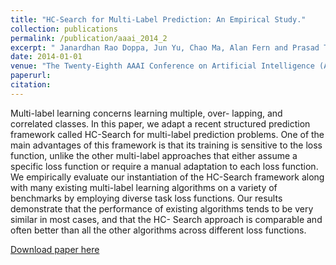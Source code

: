 ```yaml
---
title: "HC-Search for Multi-Label Prediction: An Empirical Study."
collection: publications
permalink: /publication/aaai_2014_2
excerpt: " Janardhan Rao Doppa, Jun Yu, Chao Ma, Alan Fern and Prasad Tadepalli"
date: 2014-01-01
venue: "The Twenty-Eighth AAAI Conference on Artificial Intelligence (AAAI) 2014"
paperurl:
citation:
---
```

Multi-label learning concerns learning multiple, over- lapping, and correlated classes. In this paper, we adapt a recent structured prediction framework called HC-Search for multi-label prediction problems. One of the main advantages of this framework is that its training is sensitive to the loss function, unlike the other multi-label approaches that either assume a specific loss function or require a manual adaptation to each loss function. We empirically evaluate our instantiation of the HC-Search framework along with many existing multi-label learning algorithms on a variety of benchmarks by employing diverse task loss functions. Our results demonstrate that the performance of existing algorithms tends to be very similar in most cases, and that the HC- Search approach is comparable and often better than all the other algorithms across different loss functions.

[Download paper here](https://github.com/zariable/zariable.github.io/blob/master/files/aaai_2014_2.pdf)
